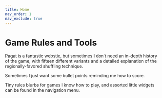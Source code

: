```yaml
---
title: Home
nav_order: 1
nav_exclude: true
---
```


# Game Rules and Tools

[Pagat](https://www.pagat.com/) is a fantastic webstie, but sometimes I don't need  an in-depth history of the game, with fifteen different variants and a detailed explanation of the regionally-favored shuffling technique.

Sometimes I just want some bullet points reminding me how to score.

Tiny rules blurbs for games
I know how to play,
and assorted little widgets 
can be found in the navigation menu.
